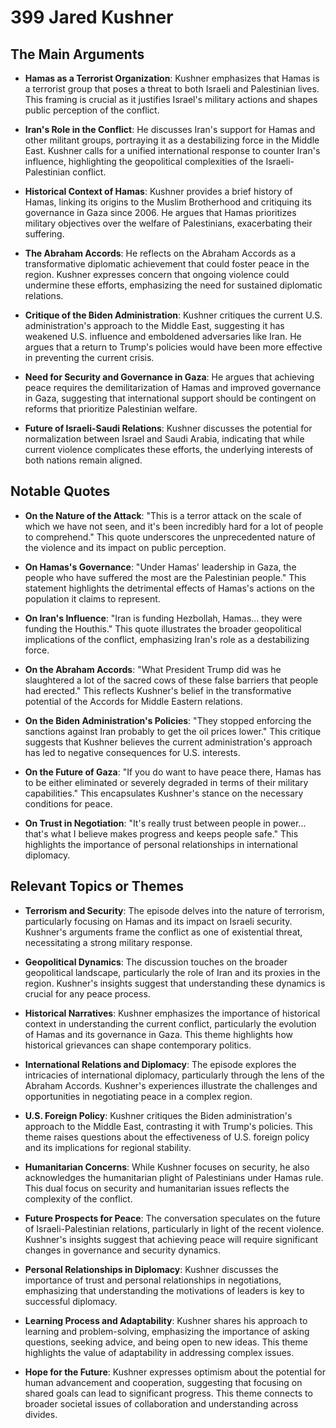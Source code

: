 # 399 Jared Kushner

## The Main Arguments

- **Hamas as a Terrorist Organization**: Kushner emphasizes that Hamas is a terrorist group that poses a threat to both Israeli and Palestinian lives. This framing is crucial as it justifies Israel's military actions and shapes public perception of the conflict.

- **Iran's Role in the Conflict**: He discusses Iran's support for Hamas and other militant groups, portraying it as a destabilizing force in the Middle East. Kushner calls for a unified international response to counter Iran's influence, highlighting the geopolitical complexities of the Israeli-Palestinian conflict.

- **Historical Context of Hamas**: Kushner provides a brief history of Hamas, linking its origins to the Muslim Brotherhood and critiquing its governance in Gaza since 2006. He argues that Hamas prioritizes military objectives over the welfare of Palestinians, exacerbating their suffering.

- **The Abraham Accords**: He reflects on the Abraham Accords as a transformative diplomatic achievement that could foster peace in the region. Kushner expresses concern that ongoing violence could undermine these efforts, emphasizing the need for sustained diplomatic relations.

- **Critique of the Biden Administration**: Kushner critiques the current U.S. administration's approach to the Middle East, suggesting it has weakened U.S. influence and emboldened adversaries like Iran. He argues that a return to Trump's policies would have been more effective in preventing the current crisis.

- **Need for Security and Governance in Gaza**: He argues that achieving peace requires the demilitarization of Hamas and improved governance in Gaza, suggesting that international support should be contingent on reforms that prioritize Palestinian welfare.

- **Future of Israeli-Saudi Relations**: Kushner discusses the potential for normalization between Israel and Saudi Arabia, indicating that while current violence complicates these efforts, the underlying interests of both nations remain aligned.

## Notable Quotes

- **On the Nature of the Attack**: "This is a terror attack on the scale of which we have not seen, and it's been incredibly hard for a lot of people to comprehend." This quote underscores the unprecedented nature of the violence and its impact on public perception.

- **On Hamas's Governance**: "Under Hamas' leadership in Gaza, the people who have suffered the most are the Palestinian people." This statement highlights the detrimental effects of Hamas's actions on the population it claims to represent.

- **On Iran's Influence**: "Iran is funding Hezbollah, Hamas... they were funding the Houthis." This quote illustrates the broader geopolitical implications of the conflict, emphasizing Iran's role as a destabilizing force.

- **On the Abraham Accords**: "What President Trump did was he slaughtered a lot of the sacred cows of these false barriers that people had erected." This reflects Kushner's belief in the transformative potential of the Accords for Middle Eastern relations.

- **On the Biden Administration's Policies**: "They stopped enforcing the sanctions against Iran probably to get the oil prices lower." This critique suggests that Kushner believes the current administration's approach has led to negative consequences for U.S. interests.

- **On the Future of Gaza**: "If you do want to have peace there, Hamas has to be either eliminated or severely degraded in terms of their military capabilities." This encapsulates Kushner's stance on the necessary conditions for peace.

- **On Trust in Negotiation**: "It's really trust between people in power... that's what I believe makes progress and keeps people safe." This highlights the importance of personal relationships in international diplomacy.

## Relevant Topics or Themes

- **Terrorism and Security**: The episode delves into the nature of terrorism, particularly focusing on Hamas and its impact on Israeli security. Kushner's arguments frame the conflict as one of existential threat, necessitating a strong military response.

- **Geopolitical Dynamics**: The discussion touches on the broader geopolitical landscape, particularly the role of Iran and its proxies in the region. Kushner's insights suggest that understanding these dynamics is crucial for any peace process.

- **Historical Narratives**: Kushner emphasizes the importance of historical context in understanding the current conflict, particularly the evolution of Hamas and its governance in Gaza. This theme highlights how historical grievances can shape contemporary politics.

- **International Relations and Diplomacy**: The episode explores the intricacies of international diplomacy, particularly through the lens of the Abraham Accords. Kushner's experiences illustrate the challenges and opportunities in negotiating peace in a complex region.

- **U.S. Foreign Policy**: Kushner critiques the Biden administration's approach to the Middle East, contrasting it with Trump's policies. This theme raises questions about the effectiveness of U.S. foreign policy and its implications for regional stability.

- **Humanitarian Concerns**: While Kushner focuses on security, he also acknowledges the humanitarian plight of Palestinians under Hamas rule. This dual focus on security and humanitarian issues reflects the complexity of the conflict.

- **Future Prospects for Peace**: The conversation speculates on the future of Israeli-Palestinian relations, particularly in light of the recent violence. Kushner's insights suggest that achieving peace will require significant changes in governance and security dynamics.

- **Personal Relationships in Diplomacy**: Kushner discusses the importance of trust and personal relationships in negotiations, emphasizing that understanding the motivations of leaders is key to successful diplomacy.

- **Learning Process and Adaptability**: Kushner shares his approach to learning and problem-solving, emphasizing the importance of asking questions, seeking advice, and being open to new ideas. This theme highlights the value of adaptability in addressing complex issues.

- **Hope for the Future**: Kushner expresses optimism about the potential for human advancement and cooperation, suggesting that focusing on shared goals can lead to significant progress. This theme connects to broader societal issues of collaboration and understanding across divides.
